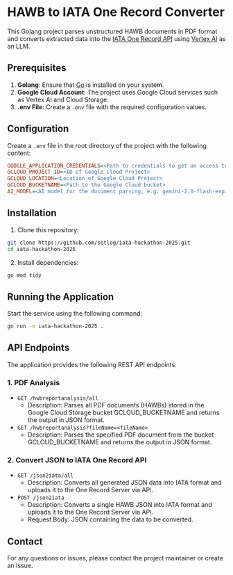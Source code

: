 # HAWB to IATA One Record Converter

This Golang project parses unstructured HAWB documents in PDF format and converts extracted data into the [IATA One Record API](https://www.iata.org/en/programs/cargo/one-record/) using [Vertex AI](https://cloud.google.com/vertex-ai) as an LLM.

## Prerequisites

1. **Golang**: Ensure that [Go](https://go.dev/doc/install) is installed on your system.
2. **Google Cloud Account**: The project uses Google Cloud services such as Vertex AI and Cloud Storage.
3. **.env File**: Create a `.env` file with the required configuration values.

## Configuration

Create a `.env` file in the root directory of the project with the following content:

```ini
GOOGLE_APPLICATION_CREDENTIALS=<Path to credentials to get an access to the Google Cloud>
GCLOUD_PROJECT_ID=<ID of Google Cloud Project>
GCLOUD_LOCATION=<Location of Google Cloud Project>
GCLOUD_BUCKETNAME=<Path to the Google Cloud bucket>
AI_MODEL=<AI model for the document parsing, e.g. gemini-2.0-flash-exp>
```

## Installation
1. Clone this repository:
```bash
git clone https://github.com/setlog/iata-hackathon-2025.git
cd iata-hackathon-2025
```
2. Install dependencies:
```bash
go mod tidy
```

## Running the Application
Start the service using the following command:
```bash
go run -o iata-hackathon-2025 .
```

## API Endpoints
The application provides the following REST API endpoints:
### 1. PDF Analysis
- `GET /hwbreportanalysis/all`
  - Description: Parses all PDF documents (HAWBs) stored in the Google Cloud Storage bucket GCLOUD_BUCKETNAME and returns the output in JSON format.
- `GET /hwbreportanalysis?fileName=<fileName>`
  - Description: Parses the specified PDF document <fileName> from the bucket GCLOUD_BUCKETNAME and returns the output in JSON format.
### 2. Convert JSON to IATA One Record API
- `GET /json2iata/all`
  - Description: Converts all generated JSON data into IATA format and uploads it to the One Record Server via API.
- `POST /json2iata`
  - Description: Converts a single HAWB JSON into IATA format and uploads it to the One Record Server via API.
  - Request Body: JSON containing the data to be converted.

## Contact
For any questions or issues, please contact the project maintainer or create an Issue.

